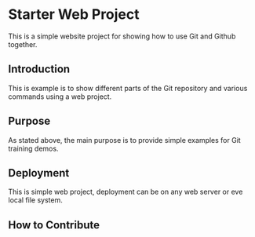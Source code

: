 # Starter Web Project

This is a simple website project for showing how to use Git and Github together.

## Introduction

This is example is to show different parts of the Git repository  and various commands using a web project.

## Purpose

As stated above, the main purpose is to provide simple examples for Git training demos.

## Deployment

This is simple web project, deployment can be on any web server or eve local file system.

## How to Contribute


